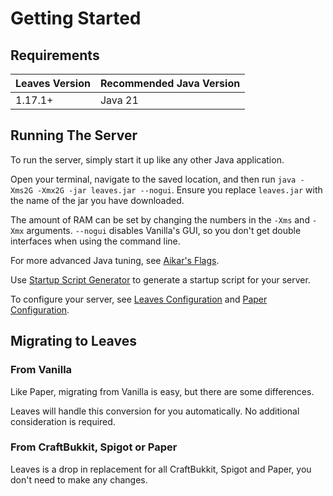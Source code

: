 # Getting Started

## Requirements

| Leaves Version | Recommended Java Version |
| -------------- | ------------------------ |
| 1.17.1+        | Java 21                  |

## Running The Server

To run the server, simply start it up like any other Java application.

Open your terminal, navigate to the saved location, and then run `java -Xms2G -Xmx2G -jar leaves.jar --nogui`. Ensure
you replace `leaves.jar` with the name of the jar you have downloaded.

The amount of RAM can be set by changing the numbers in the `-Xms` and `-Xmx` arguments. `--nogui` disables Vanilla's
GUI, so you don't get double interfaces when using the command line.

For more advanced Java tuning, see [Aikar's Flags](https://docs.papermc.io/paper/aikars-flags).

Use [Startup Script Generator](https://docs.papermc.io/misc/tools/start-script-gen) to generate a startup script for
your server.

To configure your server, see [Leaves Configuration](../configuration.md)
and [Paper Configuration](https://docs.papermc.io/paper/reference/configuration).

## Migrating to Leaves

### From Vanilla

Like Paper, migrating from Vanilla is easy, but there are some differences.

Leaves will handle this conversion for you automatically. No additional consideration is required.

### From CraftBukkit, Spigot or Paper

Leaves is a drop in replacement for all CraftBukkit, Spigot and Paper, you don't need to make any changes.
